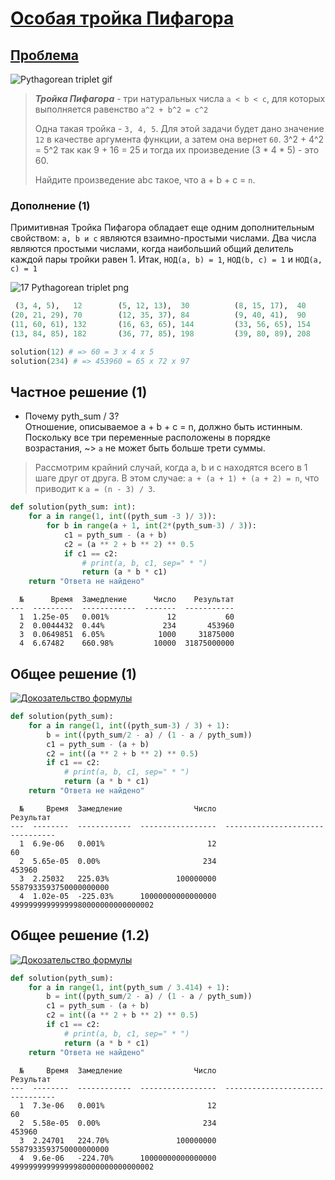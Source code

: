 # [Особая тройка Пифагора](https://www.codewars.com/kata/59c32c609f0cbce0ea000073/python)

## [Проблема](https://euler.jakumo.org/problems/view/9.html)

<img src="http://i.imgur.com/d0minUx.gif" alt="Pythagorean triplet gif">
 
>***Тройка Пифагора*** - три натуральных числа `a < b < c`, для которых выполняется равенство `a^2 + b^2 = c^2`
>
>Одна такая тройка - `3, 4, 5`. Для этой задачи будет дано значение `12` в качестве аргумента функции, 
>а затем она вернет `60`.
>3^2 + 4^2 = 5^2 так как 9 + 16 = 25 и тогда их произведение (3 * 4 * 5) - это 60.
>
>Найдите произведение abc такое, что a + b + c = `n`.
### Дополнение (1)

Примитивная Тройка Пифагора обладает еще одним дополнительным свойством: `a, b и c` являются взаимно-простыми числами. 
Два числа являются простыми числами, когда наибольший общий делитель каждой пары тройки равен 1. 
Итак, `НОД(a, b) = 1`, `НОД(b, c) = 1` и `НОД(a, c) = 1`


<img src="https://user-images.githubusercontent.com/54672403/90506171-830b0600-e15c-11ea-9ec1-a265466d7e5b.png" alt="17 Pythagorean triplet png">

```python
 (3, 4, 5),   12        (5, 12, 13),  30          (8, 15, 17),  40        (7, 24, 25),  56
(20, 21, 29), 70        (12, 35, 37), 84          (9, 40, 41),  90        (28, 45, 53), 126
(11, 60, 61), 132       (16, 63, 65), 144         (33, 56, 65), 154       (48, 55, 73), 176
(13, 84, 85), 182       (36, 77, 85), 198         (39, 80, 89), 208       (65, 72, 97), 234
```

``` python
solution(12) # => 60 = 3 x 4 x 5
solution(234) # => 453960 = 65 x 72 x 97

```

## Частное решение (1)

- Почему pyth_sum / 3?
    <br>Отношение, описываемое a + b + c = n, должно быть истинным. Поскольку все три переменные расположены в порядке возрастания, ~> `a` не может быть больше трети суммы.
>Рассмотрим крайний случай, когда a, b и c находятся всего в 1 шаге друг от друга. 
>В этом случае: `a + (a + 1) + (a + 2) = n`, что приводит к `a = (n - 3) / 3`.

``` python
def solution(pyth_sum: int):
    for a in range(1, int((pyth_sum -3 )/ 3)):
        for b in range(a + 1, int(2*(pyth_sum-3) / 3)):
            c1 = pyth_sum - (a + b)
            c2 = (a ** 2 + b ** 2) ** 0.5
            if c1 == c2:
                # print(a, b, c1, sep=" * ")
                return (a * b * c1)
    return "Ответа не найдено"
```
```text
  №      Время  Замедление      Число    Результат
---  ---------  ------------  -------  -----------
  1  1.25e-05   0.001%             12           60
  2  0.0044432  0.44%             234       453960
  3  0.0649851  6.05%            1000     31875000
  4  6.67482    660.98%         10000  31875000000
```

## Общее решение (1)

[<img src="https://user-images.githubusercontent.com/54672403/90535972-21f72880-e184-11ea-8a3f-59e5f8ac09ea.png" alt="Докозательство формулы">](https://user-images.githubusercontent.com/54672403/90535972-21f72880-e184-11ea-8a3f-59e5f8ac09ea.png)

```python
def solution(pyth_sum):
    for a in range(1, int((pyth_sum-3) / 3) + 1):
        b = int((pyth_sum/2 - a) / (1 - a / pyth_sum))
        c1 = pyth_sum - (a + b)
        c2 = int((a ** 2 + b ** 2) ** 0.5)
        if c1 == c2:
            # print(a, b, c1, sep=" * ")
            return (a * b * c1)
    return "Ответа не найдено"
```
```text
  №     Время  Замедление                Число                         Результат
---  --------  ------------  -----------------  --------------------------------
  1  6.9e-06   0.001%                       12                                60
  2  5.65e-05  0.00%                       234                            453960
  3  2.25032   225.03%               100000000            5587933593750000000000
  4  1.02e-05  -225.03%      10000000000000000  49999999999999980000000000000002
```

## Общее решение (1.2)

[<img src="https://user-images.githubusercontent.com/54672403/90545649-9daba200-e191-11ea-8fb0-7a4794b4b385.png" alt="Докозательство формулы">](https://user-images.githubusercontent.com/54672403/90545649-9daba200-e191-11ea-8fb0-7a4794b4b385.png)

```python
def solution(pyth_sum):
    for a in range(1, int(pyth_sum / 3.414) + 1):
        b = int((pyth_sum/2 - a) / (1 - a / pyth_sum))
        c1 = pyth_sum - (a + b)
        c2 = int((a ** 2 + b ** 2) ** 0.5)
        if c1 == c2:
            # print(a, b, c1, sep=" * ")
            return (a * b * c1)
    return "Ответа не найдено"
```
```text
  №     Время  Замедление                Число                         Результат
---  --------  ------------  -----------------  --------------------------------
  1  7.3e-06   0.001%                       12                                60
  2  5.58e-05  0.00%                       234                            453960
  3  2.24701   224.70%               100000000            5587933593750000000000
  4  9.6e-06   -224.70%      10000000000000000  49999999999999980000000000000002

```